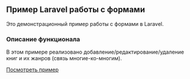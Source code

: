 ## Пример Laravel работы с формами

Это демонстрационный пример работы с формами в Laravel.

### Описание функционала

В этом примере реализовано добавление/редактирование/удаление книг и их жанров (связь многие-ко-многим).

[Посмотреть пример](https://site3.schirva.ru/index)

